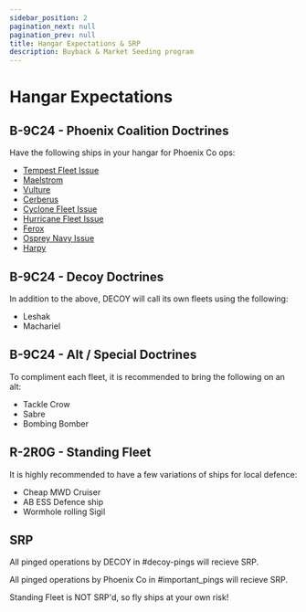 ```yaml
---
sidebar_position: 2
pagination_next: null
pagination_prev: null
title: Hangar Expectations & SRP
description: Buyback & Market Seeding program
---
```


# Hangar Expectations

## B-9C24 - Phoenix Coalition Doctrines 
Have the following ships in your hangar for Phoenix Co ops:
- [Tempest Fleet Issue](https://phoenix-coalition.com/fittings/doctrine/8/)
- [Maelstrom](https://phoenix-coalition.com/fittings/doctrine/18/)
- [Vulture](https://phoenix-coalition.com/fittings/doctrine/6/)
- [Cerberus](https://phoenix-coalition.com/fittings/doctrine/2/)
- [Cyclone Fleet Issue](https://phoenix-coalition.com/fittings/doctrine/3/)
- [Hurricane Fleet Issue](https://phoenix-coalition.com/fittings/doctrine/15/)
- [Ferox](https://phoenix-coalition.com/fittings/doctrine/29/)
- [Osprey Navy Issue](https://phoenix-coalition.com/fittings/doctrine/7/)
- [Harpy](https://phoenix-coalition.com/fittings/doctrine/26/)

## B-9C24 - Decoy Doctrines
In addition to the above, DECOY will call its own fleets using the following:
- Leshak
- Machariel

## B-9C24 - Alt / Special Doctrines
To compliment each fleet, it is recommended to bring the following on an alt:
- Tackle Crow
- Sabre
- Bombing Bomber

## R-2R0G - Standing Fleet
It is highly recommended to have a few variations of ships for local defence:
- Cheap MWD Cruiser
- AB ESS Defence ship
- Wormhole rolling Sigil

## SRP
All pinged operations by DECOY in #decoy-pings will recieve SRP.

All pinged operations by Phoenix Co in #important_pings will recieve SRP.

Standing Fleet is NOT SRP'd, so fly ships at your own risk!